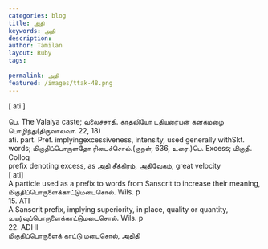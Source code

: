 ```yaml
---
categories: blog
title: அதி
keywords: அதி
description: 
author: Tamilan
layout: Ruby
tags: 
 
permalink: அதி
featured: /images/ttak-48.png
---
```

  
[ ati ]  
  
பெ. The Valaiya caste; வலைச்சாதி. காதலியோ டதியரையன் கனகமழை பொழிந்து(திருவாலவா. 22, 18)  
ati. part. Pref. implyingexcessiveness, intensity, used generally withSkt. words; மிகுதிப்பொருளதோ ரிடைச்சொல்.(குறள், 636, உரை.)பெ. Excess; மிகுதி. Colloq  
prefix denoting excess, as அதி சீக்கிரம், அதிவேகம், great velocity  
[ ati]  
A particle used as a prefix to words from Sanscrit to increase their meaning, மிகுதிப்பொருளைக்காட்டுமடைசொல். Wils. p  
15. ATI  
A Sanscrit prefix, implying superiority, in place, quality or quantity, உயர்வுப்பொருளைக்காட்டுமடைசொல். Wils. p  
22. ADHI  
மிகுதிப்பொருளைக் காட்டு மடைசொல், அதிதி
